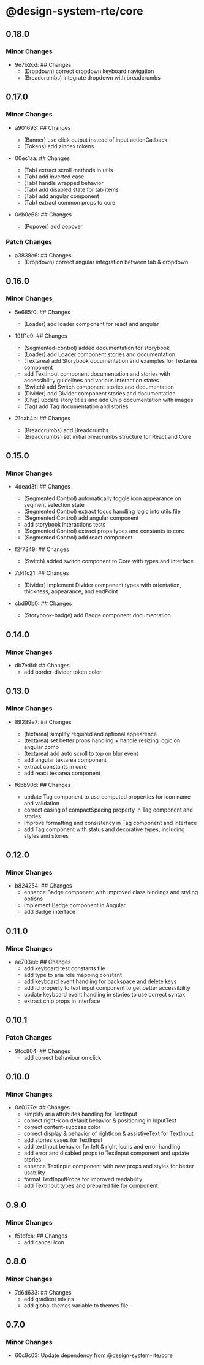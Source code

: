 # @design-system-rte/core

## 0.18.0

### Minor Changes

- 9e7b2cd: ## Changes
  - (Dropdown) correct dropdown keyboard navigation
  - (Breadcrumbs) integrate dropdown with breadcrumbs

## 0.17.0

### Minor Changes

- a901693: ## Changes
  - (Banner) use click output instead of input actionCallback
  - (Tokens) add zIndex tokens

- 00ec1aa: ## Changes
  - (Tab) extract scroll methods in utils
  - (Tab) add inverted case
  - (Tab) handle wrapped behavior
  - (Tab) add disabled state for tab items
  - (Tab) add angular component
  - (Tab) extract common props to core

- 0cb0e68: ## Changes
  - (Popover) add popover

### Patch Changes

- a3838c6: ## Changes
  - (Dropdown) correct angular integration between tab & dropdown

## 0.16.0

### Minor Changes

- 5e685f0: ## Changes
  - (Loader) add loader component for react and angular

- 191f1e9: ## Changes
  - (Segmented-control) added documentation for storybook
  - (Loader) add Loader component stories and documentation
  - (Textarea) add Storybook documentation and examples for Textarea component
  - add TextInput component documentation and stories with accessibility guidelines and various interaction states
  - (Switch) add Switch component stories and documentation
  - (Divider) add Divider component stories and documentation
  - (Chip) update story titles and add Chip documentation with images
  - (Tag) add Tag documentation and stories

- 21cab4b: ## Changes
  - (Breadcrumbs) add Breadcrumbs
  - (Breadcrumbs) set initial breacrumbs structure for React and Core

## 0.15.0

### Minor Changes

- 4dead3f: ## Changes
  - (Segmented Control) automatically toggle icon appearance on segment selection state
  - (Segmented Control) extract focus handling logic into utils file
  - (Segmented Control) add angular component
  - add storybook interactions tests
  - (Segmented Control) extract props types and constants to core
  - (Segmented Control) add react component

- f2f7349: ## Changes
  - (Switch) added switch component to Core with types and interface

- 7d41c21: ## Changes
  - (Divider) implement Divider component types with orientation, thickness, appearance, and endPoint

- cbd90b0: ## Changes
  - (Storybook-badge) add Badge component documentation

## 0.14.0

### Minor Changes

- db7edfd: ## Changes
  - add border-divider token color

## 0.13.0

### Minor Changes

- 89289e7: ## Changes
  - (textarea) simplify required and optional appearence
  - (textarea) set better props handling + handle resizing logic on angular comp
  - (textarea) add auto scroll to top on blur event
  - add angular textarea component
  - extract constants in core
  - add react textarea component

- f6bb90d: ## Changes
  - update Tag component to use computed properties for icon name and validation
  - correct casing of compactSpacing property in Tag component and stories
  - improve formatting and consistency in Tag component and interface
  - add Tag component with status and decorative types, including styles and stories

## 0.12.0

### Minor Changes

- b824254: ## Changes
  - enhance Badge component with improved class bindings and styling options
  - implement Badge component in Angular
  - add Badge interface

## 0.11.0

### Minor Changes

- ae703ee: ## Changes
  - add keyboard test constants file
  - add type to aria role mapping constant
  - add keyboard event handling for backspace and delete keys
  - add id property to text input component to get better accessibility
  - update keyboard event handling in stories to use correct syntax
  - extract chip props in interface

## 0.10.1

### Patch Changes

- 9fcc804: ## Changes
  - add correct behaviour on click

## 0.10.0

### Minor Changes

- 0c0177e: ## Changes
  - simplify aria attributes handling for TextInput
  - correct right-icon default behavior & positioning in InputText
  - correct content-success color
  - correct display & behavior of rightIcon & assistiveText for TextInput
  - add stories cases for TextInput
  - add textInput behavior for left & right Icons and error handling
  - add error and disabled props to TextInput component and update stories
  - enhance TextInput component with new props and styles for better usability
  - format TextInputProps for improved readability
  - add TextInput types and prepared file for component

## 0.9.0

### Minor Changes

- f51dfca: ## Changes
  - add cancel icon

## 0.8.0

### Minor Changes

- 7d6d633: ## Changes
  - add gradient mixins
  - add global themes variable to themes file

## 0.7.0

### Minor Changes

- 60c9c03: Update dependency from @design-system-rte/core
